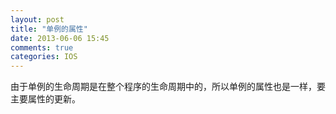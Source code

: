 ```yaml
---
layout: post
title: "单例的属性"
date: 2013-06-06 15:45
comments: true
categories: IOS
---
```


<p>
由于单例的生命周期是在整个程序的生命周期中的，所以单例的属性也是一样，要主要属性的更新。
</p>
